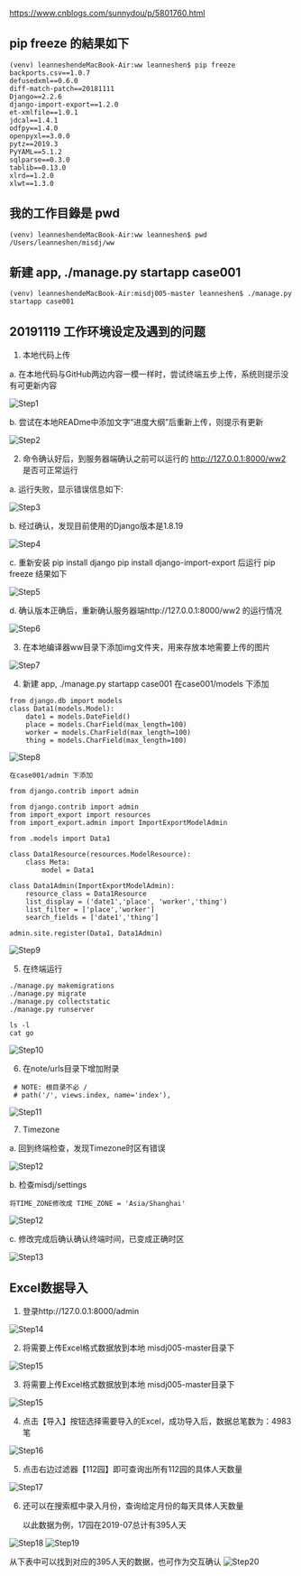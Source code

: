 https://www.cnblogs.com/sunnydou/p/5801760.html

## pip freeze 的結果如下
```
(venv) leanneshendeMacBook-Air:ww leanneshen$ pip freeze
backports.csv==1.0.7
defusedxml==0.6.0
diff-match-patch==20181111
Django==2.2.6
django-import-export==1.2.0
et-xmlfile==1.0.1
jdcal==1.4.1
odfpy==1.4.0
openpyxl==3.0.0
pytz==2019.3
PyYAML==5.1.2
sqlparse==0.3.0
tablib==0.13.0
xlrd==1.2.0
xlwt==1.3.0

```

## 我的工作目錄是  pwd
```
(venv) leanneshendeMacBook-Air:ww leanneshen$ pwd
/Users/leanneshen/misdj/ww

```

## 新建  app, ./manage.py startapp case001
```
(venv) leanneshendeMacBook-Air:misdj005-master leanneshen$ ./manage.py startapp case001

```


## 20191119 工作环境设定及遇到的问题

1. 本地代码上传
  
  a. 在本地代码与GitHub两边内容一模一样时，尝试终端五步上传，系统则提示没有可更新内容

![Step1](img/01_上传.png)


  b. 尝试在本地READme中添加文字“进度大纲”后重新上传，则提示有更新

![Step2](img/02_上传.png)

2. 命令确认好后，到服务器端确认之前可以运行的 http://127.0.0.1:8000/ww2 是否可正常运行

  a. 运行失败，显示错误信息如下:
  
 ![Step3](img/03_运行ww2.png)
 
  b. 经过确认，发现目前使用的Django版本是1.8.19
  
 ![Step4](img/04_pipfreeze.png)
  
  c. 重新安装 pip install django
             pip install django-import-export
     后运行 pip freeze 结果如下
     
 ![Step5](img/05_pipreeze.png)
 
  d. 确认版本正确后，重新确认服务器端http://127.0.0.1:8000/ww2 的运行情况

 ![Step6](img/04_运行ww2.png)
 
3. 在本地编译器ww目录下添加img文件夹，用来存放本地需要上传的图片
 
 ![Step7](img/06_addimg.png)
 
4. 新建  app, ./manage.py startapp case001
   在case001/models 下添加
```
from django.db import models
class Data1(models.Model):
    date1 = models.DateField()
    place = models.CharField(max_length=100)
    worker = models.CharField(max_length=100)
    thing = models.CharField(max_length=100)
```
  ![Step8](img/07_createcase01.png)
  
    在case001/admin 下添加
```
from django.contrib import admin

from django.contrib import admin
from import_export import resources
from import_export.admin import ImportExportModelAdmin

from .models import Data1

class Data1Resource(resources.ModelResource):
    class Meta:
        model = Data1

class Data1Admin(ImportExportModelAdmin):
    resource_class = Data1Resource
    list_display = ('date1','place', 'worker','thing')
    list_filter = ['place','worker']
    search_fields = ['date1','thing']
   
admin.site.register(Data1, Data1Admin)
```
  ![Step9](img/08_createcase01.png)
  
 
5. 在终端运行
```
./manage.py makemigrations
./manage.py migrate
./manage.py collectstatic
./manage.py runserver

ls -l
cat go
```
![Step10](img/09_catgo.png)

6. 在note/urls目录下增加附录
```
 # NOTE: 根目录不必 /
 # path('/', views.index, name='index'),
```
![Step11](img/10_增加附录.png)

7. Timezone

 a. 回到终端检查，发现Timezone时区有错误

![Step12](img/11_timezone.png)

 b. 检查misdj/settings
```
将TIME_ZONE修改成 TIME_ZONE = 'Asia/Shanghai'
```
![Step12](img/12_timezone.png)

 c. 修改完成后确认确认终端时间，已变成正确时区
 
![Step13](img/13_timezone.png)

## Excel数据导入

1. 登录http://127.0.0.1:8000/admin

![Step14](img/14_dataimport.png)

2. 将需要上传Excel格式数据放到本地 misdj005-master目录下

![Step15](img/15_dataimport.png)

3. 将需要上传Excel格式数据放到本地 misdj005-master目录下

![Step15](img/15_dataimport.png)

4. 点击【导入】按钮选择需要导入的Excel，成功导入后，数据总笔数为：4983笔

![Step16](img/16_dataimport.png)

5. 点击右边过滤器【112园】即可查询出所有112园的具体人天数量

![Step17](img/17_dataimport.png)

6. 还可以在搜索框中录入月份，查询给定月份的每天具体人天数量
   
   以此数据为例，17园在2019-07总计有395人天

![Step18](img/18_dataimport.png)
![Step19](img/19_dataimport.png)

 从下表中可以找到对应的395人天的数据，也可作为交互确认
![Step20](img/20_dataimport.png)

 



